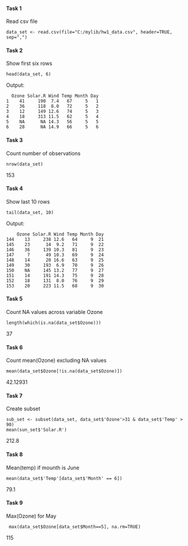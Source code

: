 #### Task 1
Read csv file
```{r}
data_set <- read.csv(file="C:/mylib/hw1_data.csv", header=TRUE, sep=",")
```

#### Task 2
Show first six rows

```{r}
head(data_set, 6)
```
Output:
```{r}
  Ozone Solar.R Wind Temp Month Day
1    41     190  7.4   67     5   1
2    36     118  8.0   72     5   2
3    12     149 12.6   74     5   3
4    18     313 11.5   62     5   4
5    NA      NA 14.3   56     5   5
6    28      NA 14.9   66     5   6
```

#### Task 3
Count number of observations
```{r}
nrow(data_set)
```
153

#### Task 4
Show last 10 rows
```{r}
tail(data_set, 10)
```
Output:
```{r}
    Ozone Solar.R Wind Temp Month Day
144    13     238 12.6   64     9  21
145    23      14  9.2   71     9  22
146    36     139 10.3   81     9  23
147     7      49 10.3   69     9  24
148    14      20 16.6   63     9  25
149    30     193  6.9   70     9  26
150    NA     145 13.2   77     9  27
151    14     191 14.3   75     9  28
152    18     131  8.0   76     9  29
153    20     223 11.5   68     9  30
```

#### Task 5
Count NA values across variable Ozone
```{r}
length(which(is.na(data_set$Ozone)))
```
37

#### Task 6
Count mean(Ozone) excluding NA values

```{r}
mean(data_set$Ozone[!is.na(data_set$Ozone)])
```
42.12931

#### Task 7
Create subset
```{r}
sub_set <- subset(data_set, data_set$'Ozone'>31 & data_set$'Temp' > 90)
mean(sun_set$'Solar.R')
```
212.8

#### Task 8
Mean(temp) if mounth is June
```{r}
mean(data_set$'Temp'[data_set$'Month' == 6])
```
79.1

#### Task 9
Max(Ozone) for May
```{r}
 max(data_set$Ozone[data_set$Month==5], na.rm=TRUE)
 ```
 115





